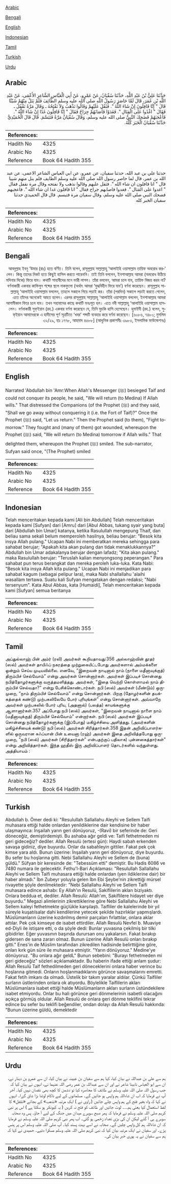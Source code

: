 [Arabic](#arabic)

[Bengali](#bengali)

[English](#english)

[Indonesian](#indonesian)

[Tamil](#tamil)

[Turkish](#turkish)

[Urdu](#urdu)

## Arabic


<div dir="rtl" lang="ar" style={{fontSize:'larger',backgroundColor:'#f8f9fa',padding:20}}>
حَدَّثَنَا عَلِيُّ بْنُ عَبْدِ اللَّهِ، حَدَّثَنَا سُفْيَانُ، عَنْ عَمْرٍو، عَنْ أَبِي الْعَبَّاسِ الشَّاعِرِ الأَعْمَى، عَنْ عَبْدِ اللَّهِ بْنِ عُمَرَ، قَالَ لَمَّا حَاصَرَ رَسُولُ اللَّهِ صلى الله عليه وسلم الطَّائِفَ فَلَمْ يَنَلْ مِنْهُمْ شَيْئًا قَالَ ‏"‏ إِنَّا قَافِلُونَ إِنْ شَاءَ اللَّهُ ‏"‏‏.‏ فَثَقُلَ عَلَيْهِمْ وَقَالُوا نَذْهَبُ وَلاَ نَفْتَحُهُ ـ وَقَالَ مَرَّةً نَقْفُلُ ـ فَقَالَ ‏"‏ اغْدُوا عَلَى الْقِتَالِ ‏"‏‏.‏ فَغَدَوْا فَأَصَابَهُمْ جِرَاحٌ فَقَالَ ‏"‏ إِنَّا قَافِلُونَ غَدًا إِنْ شَاءَ اللَّهُ ‏"‏‏.‏ فَأَعْجَبَهُمْ فَضَحِكَ النَّبِيُّ صلى الله عليه وسلم، وَقَالَ سُفْيَانُ مَرَّةً فَتَبَسَّمَ‏.‏ قَالَ قَالَ الْحُمَيْدِيُّ حَدَّثَنَا سُفْيَانُ الْخَبَرَ كُلَّهُ‏.‏
</div>
<div style={{backgroundColor:'#f8f9fa',padding:20, marginBottom: 10}}><table> <thead> <tr> <th>References:</th> <th></th> </tr> </thead> <tbody><tr><td>Hadith No</td><td>4325</td></tr><tr><td>Arabic No</td><td>4325</td></tr><tr><td>Reference</td><td>Book 64 Hadith 355</td></tr></tbody></table></div>


<div dir="rtl" lang="ar" style={{fontSize:'larger',backgroundColor:'#f8f9fa',padding:20}}>
حدثنا علي بن عبد الله، حدثنا سفيان، عن عمرو، عن ابي العباس الشاعر الاعمى، عن عبد الله بن عمر، قال لما حاصر رسول الله صلى الله عليه وسلم الطايف فلم ينل منهم شييا قال " انا قافلون ان شاء الله ". فثقل عليهم وقالوا نذهب ولا نفتحه وقال مرة نقفل فقال " اغدوا على القتال ". فغدوا فاصابهم جراح فقال " انا قافلون غدا ان شاء الله ". فاعجبهم فضحك النبي صلى الله عليه وسلم، وقال سفيان مرة فتبسم. قال قال الحميدي حدثنا سفيان الخبر كله
</div>
<div style={{backgroundColor:'#f8f9fa',padding:20, marginBottom: 10}}><table> <thead> <tr> <th>References:</th> <th></th> </tr> </thead> <tbody><tr><td>Hadith No</td><td>4325</td></tr><tr><td>Arabic No</td><td>4325</td></tr><tr><td>Reference</td><td>Book 64 Hadith 355</td></tr></tbody></table></div>

## Bengali


<div dir="rtl" lang="bn" style={{fontSize:'larger',backgroundColor:'#f8f9fa',padding:20}}>
‘আবদুল্লাহ ইবনু ‘উমার (রাঃ) হতে বর্ণিত। তিনি বলেন, রাসূলুল্লাহ সাল্লাল্লাহু ‘আলাইহি ওয়াসাল্লাম তায়িফ অবরোধ করলেন। কিন্তু তাদের নিকট হতে কিছুই হাসিল করতে পারেননি। তাই তিনি বললেন, ইনশাআল্লাহ আমরা (অবরোধ উঠিয়ে মদিনার দিকে) ফিরে যাব। কথাটি সাহাবীদের মনে ভারী লাগল। তাঁরা বললেন, আমরা চলে যাব, তায়িফ বিজয় করব না? বর্ণনাকারী একবার কাফিলুন শব্দের স্থলে নাকফুলো (অর্থাৎ আমরা ‘যুদ্ধবিহীন ফিরে যাব’) বর্ণনা করেছেন। রাসূলুল্লাহ সাল্লাল্লাহু ‘আলাইহি ওয়াসাল্লাম বললেন, তাহলে সকালে গিয়ে লড়াই কর। তাঁরা (পরদিন) সকালে লড়াই করতে গেলেন, এতে তাঁদের অনেকেই আহত হলেন। এরপর রাসূলুল্লাহ সাল্লাল্লাহু ‘আলাইহি ওয়াসাল্লাম বললেন, ইনশাআল্লাহ আমরা আগামীকাল ফিরে চলে যাব। তখন সহাবাদের কাছে কথাটি মনঃপূত হল। এতে নবী সাল্লাল্লাহু ‘আলাইহি ওয়াসাল্লাম হাসলেন। বর্ণনাকারী সুফ্ইয়ান (রহ.) একবার বর্ণনা করেছেন যে, তিনি মুচকি হাসি হেসেছেন। হুমাইদী (রহ.) বলেন, সুফ্ইয়ান আমাদেরকে এ হাদীসের পূর্ণ সূত্রটিতে ‘খবর’ শব্দটি ব্যবহার করে বর্ণনা করেছেন। [৬০৮৬, ৭৪৮০; মুসলিম ৩২/২৯, হাঃ ১৭৭৮, আহমাদ ৪৫৮৮] (আধুনিক প্রকাশনীঃ ৩৯৮৩, ইসলামিক ফাউন্ডেশনঃ)
</div>
<div style={{backgroundColor:'#f8f9fa',padding:20, marginBottom: 10}}><table> <thead> <tr> <th>References:</th> <th></th> </tr> </thead> <tbody><tr><td>Hadith No</td><td>4325</td></tr><tr><td>Arabic No</td><td>4325</td></tr><tr><td>Reference</td><td>Book 64 Hadith 355</td></tr></tbody></table></div>

## English


<div dir="ltr" lang="en" style={{fontSize:'larger',backgroundColor:'#f8f9fa',padding:20}}>
Narrated 'Abdullah bin 'Amr:When Allah's Messenger (ﷺ) besieged Taif and could not conquer its people, he said, "We will return (to Medina) If Allah wills." That distressed the Companions (of the Prophet (ﷺ) and they said, "Shall we go away without conquering it (i.e. the Fort of Taif)?" Once the Prophet (ﷺ) said, "Let us return." Then the Prophet said (to them), "Fight tomorrow." They fought and (many of them) got wounded, whereupon the Prophet (ﷺ) said, "We will return (to Medina) tomorrow if Allah wills." That delighted them, whereupon the Prophet (ﷺ) smiled. The sub-narrator, Sufyan said once, "(The Prophet) smiled
</div>
<div style={{backgroundColor:'#f8f9fa',padding:20, marginBottom: 10}}><table> <thead> <tr> <th>References:</th> <th></th> </tr> </thead> <tbody><tr><td>Hadith No</td><td>4325</td></tr><tr><td>Arabic No</td><td>4325</td></tr><tr><td>Reference</td><td>Book 64 Hadith 355</td></tr></tbody></table></div>

## Indonesian


<div dir="ltr" lang="id" style={{fontSize:'larger',backgroundColor:'#f8f9fa',padding:20}}>
Telah menceritakan kepada kami [Ali bin Abdullah] Telah menceritakan kepada kami [Sufyan] dari [Amru] dari [Abul Abbas, tukang syair yang buta] dari [Abdullah bin Umar] katanya, ketika Rasulullah mengepung Thaif, dan beliau sama sekali belum memperoleh hasilnya, beliau berujar: "Besok kita insya Allah pulang." Ucapan Nabi ini memberatkan mereka sehingga para sahabat berujar; "Apakah kita akan pulang dan tidak menaklukkannya?" Abdullah bin Umar adakalanya berujar dengan lafadz; "Kita akan pulang." maka Rasulullah berujar: "Teruslah kalian menyongsong peperangan." Para sahabat pun terus berangkat dan mereka peroleh luka-luka. Kata Nabi: "Besok kita insya Allah kita pulang." Ucapan Nabi ini menjadikan para sahabat kagum (sebagai pelipur lara), maka Nabi shallallahu 'alaihi wasallam tertawa. Suatu kali Sufyan mengatakan dengan redaksi; "Nabi tersenyum". Kata Abul Abbas, kata [Humaidi], Telah menceritakan kepada kami [Sufyan] semua beritanya
</div>
<div style={{backgroundColor:'#f8f9fa',padding:20, marginBottom: 10}}><table> <thead> <tr> <th>References:</th> <th></th> </tr> </thead> <tbody><tr><td>Hadith No</td><td>4325</td></tr><tr><td>Arabic No</td><td>4325</td></tr><tr><td>Reference</td><td>Book 64 Hadith 355</td></tr></tbody></table></div>

## Tamil


<div dir="ltr" lang="ta" style={{fontSize:'larger',backgroundColor:'#f8f9fa',padding:20}}>
அப்துல்லாஹ் பின் அம்ர் (ரலி) அவர்கள் கூறியதாவது:356 அல்லாஹ்வின் தூதர் (ஸல்) அவர்கள் தாயிஃப் நகரத்தை முற்றுகையிட்டபோது அவர்களால் அம்மக்களை ஒன்றும் செய்ய முடியவில்லை. எனவே, “இறைவன் நாடினால் நாம் (நாளை மதீனாவுக்குத்) திரும்பிச் செல்வோம்” என்று அவர்கள் சொன்னார்கள். அவர்கள் இப்படிச் சொன்னது நபித்தோழர்களுக்கு வருத்தமளித்தது. அவர்கள், “இதை வெற்றி கொள்ளாமல் நாம் திரும்பிச் செல்வதா?” என்று பேசிக்கொண்டார்கள். நபி (ஸல்) அவர்கள் (மீண்டும்) ஒருமுறை, “நாம் திரும்பிச் செல்வோம்” என்று சொன்னார்கள். பிறகு (தோழர்களின் தயக்கத்தைக் கண்டு) முற்பகலிலேயே போர் புரியுங்கள்” என்று சொன்னார்கள். அவ்வாறே அவர்கள் முற்பகலில் போர் புரிய, (அதனால்) (பலத்த) காயங்களுக்கு ஆளானார்கள்.357 அப்போது நபி (ஸல்) அவர்கள், “இறைவன் நாடினால் நாளை நாம் (மதீனாவுக்குத்) திரும்பிச் செல்வோம்” என்றார்கள். நபி (ஸல்) அவர்கள் இப்படிச் சொன்னது நபித்தோழர்களுக்கு (இப்போது) மகிழ்ச்சியை அளித்தது. (அவர்களின் மகிழ்ச்சியைக் கண்டு) நபி (ஸல்) அவர்கள் சிரித்தார்கள்.358 இதன் அறிவிப்பாளர்களில் ஒருவரான சுஃப்யான் பின் உயைனா (ரஹ்) அவர்கள் இதை அறிவித்தபோது ஒருமுறை, “நபி (ஸல்) அவர்கள் (சிரித்தார்கள்” என்பதற்குப் பதிலாக) புன்னகைத்தார்கள்” என்று அறிவித்தார்கள். இந்த ஹதீஸ் இரு அறிவிப்பாளர் தொடர்களில் வந்துள்ளது. அத்தியாயம் :
</div>
<div style={{backgroundColor:'#f8f9fa',padding:20, marginBottom: 10}}><table> <thead> <tr> <th>References:</th> <th></th> </tr> </thead> <tbody><tr><td>Hadith No</td><td>4325</td></tr><tr><td>Arabic No</td><td>4325</td></tr><tr><td>Reference</td><td>Book 64 Hadith 355</td></tr></tbody></table></div>

## Turkish


<div dir="ltr" lang="tr" style={{fontSize:'larger',backgroundColor:'#f8f9fa',padding:20}}>
Abdullah b. Ömer dedi ki: "Resulullah Sallallahu Aleyhi ve Sellem Taifi muhasara ettiği halde onlardan yenildiklerine dair kendisine bir haber ulaşmayınca: İnşailah yarın geri dönüyoruz, -(Ravi) bir seferinde de: Geri döneceğiz, demiştirdemişti. Bu ashaba ağır geldi ve: Taifi fethetmeden mi geri gideceğiz? dediler. Allah Resulü (ertesi gün): Haydi sabah erkenden savaşa gidiniz, diye buyurdu. Onlar da sabahleyin gittiler. Fakat pek çok kimse yara aldı. Bunun üzerine: İnşailah yarın geri dönüyoruz, diye buyurdu. Bu sefer bu hoşlarına gitti. Nebi Sallallahu Aleyhi ve Sellem de (buna) güldü." Süfyan bir keresinde de: "Tebessüm etti" demiştir. Bu Hadis 6086 ve 7480 numara ile gelecektir. Fethu'l-Bari Açıklaması: "Resulullah Sallallahu Aleyhi ve Sellem Taifi muhasara ettiği halde onlardan (yen ildiklerine dair) bir haber almadı." İbn Zubeyr yoluyla gelen İbn Ebi Şeybe'nin zikrettiği mürsel rivayette şöyle denilmektedir: "Nebi Sallallahu Aleyhi ve Sellem Taifi muhasara edince ashabı: Ey Allah'ın Resulü, Sakiflilerin akları biziyaktı. Onlara beddua et, dediler. Allah Resulü: Allah'ım, Sakiflilere hidayet ver diye buyurdu." Megazi alimlerinin zikrettiklerine göre Nebi Sallallahu Aleyhi ve Sellem kaleyi fethetmekte güçlükle karşılaştı. Taifliler de kalelerinde bir yıl süreyle kuşatılsalar dahi kendilerine yetecek şekilde hazırlıklar yapmışlardı. Müslümanların üzerine kızdınlmış demir parçaları fırlattılar, onlara aklar attılar. Pek çok kimseye de isabet ettirdiler. Allah Resulü Nevfel b. Muaviye ed-Diyli ile istişare etti, o da şöyle dedi: Bunlar yuvasına çekilmiş bir tilki gibidirler. Eğer yuvasının başında durursan onu yakalarsın. Fakat bırakıp gidersen de sana zararı olmaz. Bunun üzerine Allah Resulü onları bırakıp gitti." Enes'in de Müslim tarafından zikredilen hadisinde belirttiğine göre, onları kırk gün süre ile muhasara etmiştir. "Yarın dönüyoruz." Medine'ye dönüyoruz. "Bu onlara ağır geldL" Bunun sebebini: "Burayı fethetmeden mi geri gideceğiz" sözleri açıklamaktadır. Bu haberin ifade ettiği anlam şudur: Allah Resulü Taif fethedilmeden geri döneceklerini onlara haber verince bu hoşlarına gitmedi. Onların hoşlanmadıklarını görünce savaşmalarını emretti. Fakat fetih imkanı da olmadı. Üstelik bir takım yaralar aldılar. Çünkü Taifliler surların üstlerinden onlara ok atıyordu. Böylelikle Taiflilerin akları Müslümanlara isabet ettiği halde Müslümanların akları surların üstündekilere isabet etmiyordu. Onlar bu hali görünce geri dönmelerinin isabetli olacağını açıkça görmüş oldular. Allah Resulü de onlara geri dönme teklifini tekrar edince bu sefer bu teklifi beğendiler, ondan dolayı da Allah Resulü hakkında: "Bunun üzerine güldü, demektedir
</div>
<div style={{backgroundColor:'#f8f9fa',padding:20, marginBottom: 10}}><table> <thead> <tr> <th>References:</th> <th></th> </tr> </thead> <tbody><tr><td>Hadith No</td><td>4325</td></tr><tr><td>Arabic No</td><td>4325</td></tr><tr><td>Reference</td><td>Book 64 Hadith 355</td></tr></tbody></table></div>

## Urdu


<div dir="rtl" lang="ur" style={{fontSize:'larger',backgroundColor:'#f8f9fa',padding:20}}>
ہم سے علی بن عبداللہ نے بیان کیا، کہا ہم سے سفیان بن عیینہ نے بیان کیا، ان سے عمرو بن دینار نے، ان سے ابو العباس نابینا شاعر نے اور ان سے عبداللہ بن عمر رضی اللہ عنہما نے، انہوں نے بیان کیا کہ جب رسول اللہ صلی اللہ علیہ وسلم نے طائف کا محاصرہ کیا تو دشمن کا کچھ بھی نقصان نہیں کیا۔ آخر آپ نے فرمایا کہ اب ان شاءاللہ ہم واپس ہو جائیں گے۔ مسلمانوں کے لیے ناکام لوٹنا بڑا شاق گزرا۔ انہوں نے کہا کہ واہ بغیر فتح کے ہم واپس چلے جائیں ( راوی نے ) ایک مرتبہ «نذهب» کے بجائے «نقفل» کا لفظ استعمال کیا یعنی ہم۔۔۔ لوٹ جائیں اور طائف کو فتح نہ کریں ( یہ کیونکر ہو سکتا ہے ) اس پر نبی کریم صلی اللہ علیہ وسلم نے فرمایا کہ پھر صبح سویرے میدان میں جنگ کے لیے آ جاؤ۔ پس وہ صحابہ سویرے ہی آ گئے لیکن ان کی بڑی تعداد زخمی ہو گئی۔ اب پھر نبی کریم صلی اللہ علیہ وسلم نے فرمایا کہ ان شاءاللہ ہم کل واپس چلیں گے۔ صحابہ نے اسے بہت پسند کیا۔ آپ صلی اللہ علیہ وسلم اس پر ہنس پڑے۔ اور سفیان نے ایک مرتبہ بیان کیا کہ نبی کریم صلی اللہ علیہ وسلم مسکرا دئیے۔ حمیدی نے کہا کہ ہم سے سفیان نے یہ پوری خبر بیان کی۔
</div>
<div style={{backgroundColor:'#f8f9fa',padding:20, marginBottom: 10}}><table> <thead> <tr> <th>References:</th> <th></th> </tr> </thead> <tbody><tr><td>Hadith No</td><td>4325</td></tr><tr><td>Arabic No</td><td>4325</td></tr><tr><td>Reference</td><td>Book 64 Hadith 355</td></tr></tbody></table></div>